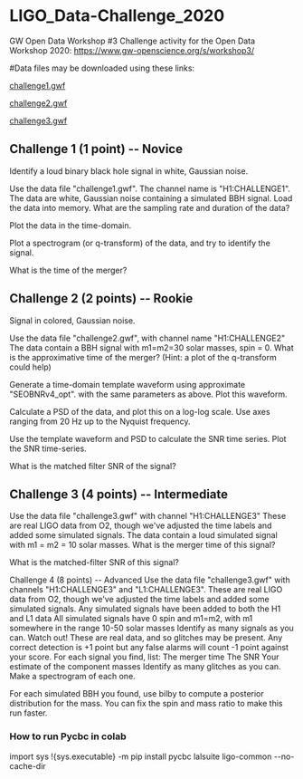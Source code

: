 # LIGO_Data-Challenge_2020
GW Open Data Workshop #3
Challenge activity for the Open Data Workshop 2020: https://www.gw-openscience.org/s/workshop3/

#Data files may be downloaded using these links:


[challenge1.gwf](https://www.gw-openscience.org/s/workshop3/challenge/challenge1.gwf)

[challenge2.gwf](https://www.gw-openscience.org/s/workshop3/challenge/challenge2.gwf)

[challenge3.gwf](https://www.gw-openscience.org/s/workshop3/challenge/challenge3.gwf)

## Challenge 1 (1 point) -- Novice
Identify a loud binary black hole signal in white, Gaussian noise.

Use the data file "challenge1.gwf". The channel name is "H1:CHALLENGE1".
The data are white, Gaussian noise containing a simulated BBH signal.
Load the data into memory. What are the sampling rate and duration of the data?

Plot the data in the time-domain.

Plot a spectrogram (or q-transform) of the data, and try to identify the signal.

What is the time of the merger?

## Challenge 2 (2 points) -- Rookie
Signal in colored, Gaussian noise.

Use the data file "challenge2.gwf", with channel name "H1:CHALLENGE2"
The data contain a BBH signal with m1=m2=30 solar masses, spin = 0.
What is the approximative time of the merger? (Hint: a plot of the q-transform could help)

Generate a time-domain template waveform using approximate "SEOBNRv4_opt". with the same parameters as above. Plot this waveform.

Calculate a PSD of the data, and plot this on a log-log scale. Use axes ranging from 20 Hz up to the Nyquist frequency.

Use the template waveform and PSD to calculate the SNR time series. Plot the SNR time-series.

What is the matched filter SNR of the signal?

## Challenge 3 (4 points) -- Intermediate
Use the data file "challenge3.gwf" with channel "H1:CHALLENGE3"
These are real LIGO data from O2, though we've adjusted the time labels and added some simulated signals.
The data contain a loud simulated signal with m1 = m2 = 10 solar masses.
What is the merger time of this signal?

What is the matched-filter SNR of this signal?

Challenge 4 (8 points) -- Advanced
Use the data file "challenge3.gwf" with channels "H1:CHALLENGE3" and "L1:CHALLENGE3".
These are real LIGO data from O2, though we've adjusted the time labels and added some simulated signals.
Any simulated signals have been added to both the H1 and L1 data
All simulated signals have 0 spin and m1=m2, with m1 somewhere in the range 10-50 solar masses
Identify as many signals as you can. Watch out! These are real data, and so glitches may be present. Any correct detection is +1 point but any false alarms will count -1 point against your score. For each signal you find, list:
The merger time
The SNR
Your estimate of the component masses
Identify as many glitches as you can. Make a spectrogram of each one.

For each simulated BBH you found, use bilby to compute a posterior distribution for the mass. You can fix the spin and mass ratio to make this run faster.







### How to run Pycbc in colab
import sys
!{sys.executable} -m pip install pycbc lalsuite ligo-common --no-cache-dir
